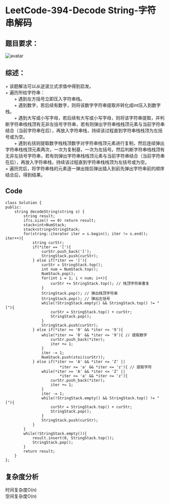 # LeetCode-394-Decode String-字符串解码

## 题目要求：
![avatar](https:///github.com/JakeChanFangZiyuan20/MyLeetCode/blob/img/394.png)



## 综述：  
\+ 该题解法可以从逆波兰式求值中得到启发。  
\+ 遍历所给字符串：  
&emsp;&emsp;\+ 遇到左方括号立即压入字符串栈。  
&emsp;&emsp;\+ 遇到数字，若后续有数字，则将该数字字符串提取并转化成int压入到数字栈。  
&emsp;&emsp;\+ 遇到大写或小写字母，若后续有大写或小写字母，则将该字符串提取，并判断字符串栈栈顶有无非左括号字符串，若有则弹出字符串栈栈顶元素与当前字符串结合（当前字符串在后），再放入字符串栈，持续该过程直到字符串栈栈顶为左括号或为空。  
&emsp;&emsp;\+ 遇到右括则提取数字栈栈顶数字对字符串栈顶元素进行复制，然后连续弹出字符串栈栈顶元素两次，一次为复制基，一次为左括号。然后判断字符串栈栈顶有无非左括号字符串，若有则弹出字符串栈栈顶元素与当前字符串结合（当前字符串在后），再放入字符串栈，持续该过程直到字符串栈栈顶为左括号或为空。  
\+ 遍历完后，将字符串栈的元素逐一弹出按后弹出插入到前先弹出字符串前的顺序结合后，得到结果。  

## Code
```
class Solution {
public:
    string decodeString(string s) {
        string result;
        if(s.size() == 0) return result;
        stack<int>NumStack;
        stack<string>StringStack;
        for(string::iterator iter = s.begin(); iter != s.end(); iter++){
            string curStr;
            if(*iter == '['){
                curStr.push_back('[');
                StringStack.push(curStr);
            } else if(*iter == ']'){
                curStr = StringStack.top();
                int num = NumStack.top();
                NumStack.pop();
                for(int i = 1; i < num; i++){
                    curStr += StringStack.top(); // 栈顶字符串重复
                }
                StringStack.pop(); // 弹出栈顶字符串
                StringStack.pop(); // 弹出左括号
                while(!StringStack.empty() && StringStack.top() != "["){
                    curStr = StringStack.top() + curStr;
                    StringStack.pop();
                }
                StringStack.push(curStr);
            } else if(*iter >= '0' && *iter <= '9'){
                while(*iter >= '0' && *iter <= '9'){ // 提取数字
                    curStr.push_back(*iter);
                    iter += 1;
                }
                iter -= 1;
                NumStack.push(stoi(curStr));
            } else if(*iter >= 'A' && *iter <= 'Z' || 
                        *iter >= 'a' && *iter <= 'z'){ // 提取字符
                while(*iter >= 'A' && *iter <= 'Z' || 
                        *iter >= 'a' && *iter <= 'z'){
                    curStr.push_back(*iter);
                    iter += 1;
                }
                iter -= 1;
                while(!StringStack.empty() && StringStack.top() != "["){
                    curStr = StringStack.top() + curStr;
                    StringStack.pop();
                }
                StringStack.push(curStr);
            }
        }
        while(!StringStack.empty()){
            result.insert(0, StringStack.top());
            StringStack.pop();
        }
        return result;
    }
};
```

## 复杂度分析
时间复杂度O(n)  
空间复杂度O(n)
